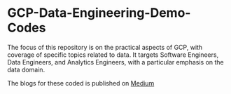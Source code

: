 # GCP-Data-Engineering-Demo-Codes

The focus of this repository is on the practical aspects of GCP, with coverage of specific topics related to data. It targets Software Engineers, Data Engineers, and Analytics Engineers, with a particular emphasis on the data domain. 

The blogs for these coded is published on [Medium](https://medium.com/@amarachi.ogu)

